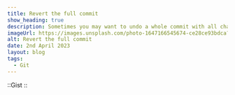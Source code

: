 ```yaml
---
title: Revert the full commit
show_heading: true
description: Sometimes you may want to undo a whole commit with all changes. Instead of going through all the changes manually, you can simply tell git to revert a commit, which does not even have to be the last one. Reverting a commit means to create a new commit that undoes all changes that were made in the bad commit. Just like above, the bad commit remains there, but it no longer affects the the current master and any future commits on top of it.
imageUrl: https://images.unsplash.com/photo-1647166545674-ce28ce93bdca?ixlib=rb-4.0.3&ixid=MnwxMjA3fDB8MHxwaG90by1wYWdlfHx8fGVufDB8fHx8&auto=format&fit=crop&w=250&q=80
alt: Revert the full commit
date: 2nd April 2023 
layout: blog
tags:
  - Git
---
```

::Gist
::
